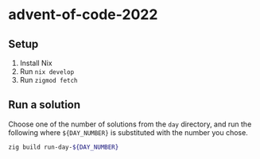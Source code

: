 # advent-of-code-2022

## Setup

1. Install Nix
2. Run `nix develop`
3. Run `zigmod fetch`

## Run a solution

Choose one of the number of solutions from the `day` directory, and run the
following where `${DAY_NUMBER}` is substituted with the number you chose.

```bash
zig build run-day-${DAY_NUMBER}
```
